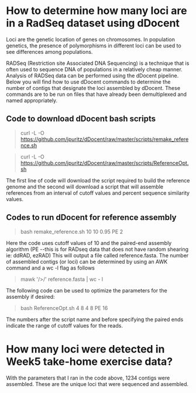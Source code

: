 # How to determine how many loci are in a RadSeq dataset using dDocent
Loci are the genetic location of genes on chromosomes. In population genetics, the presence of polymorphisms in different loci can be used to see differences among populations. 

RADSeq (Restriction site Associated DNA Sequencing) is a technique that is often used to sequence DNA of populations in a relatively cheap manner. 
Analysis of RADSeq data can be performed using the dDocent pipeline. Below you will find how to use dDocent commands to determine the number of contigs that designate the loci assembled by dDocent. These commands are to be run on files that have already been demultiplexed and named appropriately.

## Code to download dDocent bash scripts
> curl -L -O https://github.com/jpuritz/dDocent/raw/master/scripts/remake_reference.sh

> curl -L -O https://github.com/jpuritz/dDocent/raw/master/scripts/ReferenceOpt.sh

The first line of code will download the script required to build the reference genome and the second will download a script that will assemble references from an interval of cutoff values and percent sequence similarity values.

## Codes to run dDocent for reference assembly
> bash remake_reference.sh 10 10 0.95 PE 2

Here the code uses cutoff values of 10 and the paired-end assembly algorithm (PE --this is for RADseq data that does not have random shearing ie: ddRAD, ezRAD)
This will output a file called reference.fasta. The number of assembled contigs (or loci) can be determined by using an AWK command and a wc -l flag as follows

> mawk '/>/' reference.fasta | wc - l

The following code can be used to optimize the parameters for the assembly if desired:

> bash ReferenceOpt.sh 4 8 4 8 PE 16

The numbers after the script name and before specifying the paired ends indicate the range of cutoff values for the reads.

# How many loci were detected in Week5 take-home exercise data? 
With the parameters that I ran in the code above, 1234 contigs were assembled. These are the unique loci that were sequenced and assembled. 


